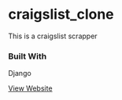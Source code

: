 # craigslist_clone
This is a craigslist scrapper

### Built With
Django

[View Website](https://craigslist-clone-mark.herokuapp.com/)